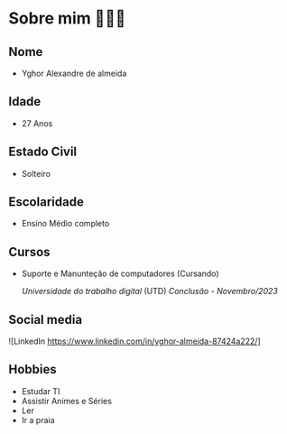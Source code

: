 # Sobre mim 👨🏽‍💻

## Nome 
* Yghor Alexandre de almeida
## Idade
* 27 Anos  
## Estado Civil
* Solteiro
## Escolaridade
* Ensino Médio completo
## Cursos
* Suporte e Manunteção de computadores (Cursando)

    *Universidade do trabalho digital* (UTD)
         *Conclusão - Novembro/2023*
## Social media 
  ![LinkedIn https://www.linkedin.com/in/yghor-almeida-87424a222/]

## Hobbies
* Estudar TI 
* Assistir Animes e Séries
* Ler 
* Ir a praia 
 
